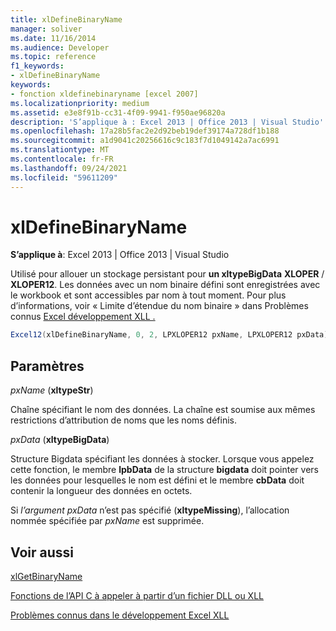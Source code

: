```yaml
---
title: xlDefineBinaryName
manager: soliver
ms.date: 11/16/2014
ms.audience: Developer
ms.topic: reference
f1_keywords:
- xlDefineBinaryName
keywords:
- fonction xldefinebinaryname [excel 2007]
ms.localizationpriority: medium
ms.assetid: e3e8f91b-cc31-4f09-9941-f950ae96820a
description: 'S’applique à : Excel 2013 | Office 2013 | Visual Studio'
ms.openlocfilehash: 17a28b5fac2e2d92beb19def39174a728df1b188
ms.sourcegitcommit: a1d9041c20256616c9c183f7d1049142a7ac6991
ms.translationtype: MT
ms.contentlocale: fr-FR
ms.lasthandoff: 09/24/2021
ms.locfileid: "59611209"
---
```

# <a name="xldefinebinaryname"></a>xlDefineBinaryName

 **S’applique à**: Excel 2013 | Office 2013 | Visual Studio 
  
Utilisé pour allouer un stockage persistant pour **un xltypeBigData** **XLOPER** /  **XLOPER12**. Les données avec un nom binaire défini sont enregistrées avec le workbook et sont accessibles par nom à tout moment. Pour plus d’informations, voir « Limite d’étendue du nom binaire » dans Problèmes connus [Excel développement XLL .](known-issues-in-excel-xll-development.md)
  
```cs
Excel12(xlDefineBinaryName, 0, 2, LPXLOPER12 pxName, LPXLOPER12 pxData);
```

## <a name="parameters"></a>Paramètres

 _pxName_ (**xltypeStr**)
  
Chaîne spécifiant le nom des données. La chaîne est soumise aux mêmes restrictions d’attribution de noms que les noms définis.
  
 _pxData_ (**xltypeBigData**)
  
Structure Bigdata spécifiant les données à stocker. Lorsque vous appelez cette fonction, le membre **lpbData** de la structure **bigdata** doit pointer vers les données pour lesquelles le nom est défini et le membre **cbData** doit contenir la longueur des données en octets. 
  
Si  _l’argument pxData_ n’est pas spécifié (**xltypeMissing**), l’allocation nommée spécifiée par  _pxName_ est supprimée. 
  
## <a name="see-also"></a>Voir aussi



[xlGetBinaryName](xlgetbinaryname.md)


[Fonctions de l’API C à appeler à partir d’un fichier DLL ou XLL](c-api-functions-that-can-be-called-only-from-a-dll-or-xll.md)
  
[Problèmes connus dans le développement Excel XLL](known-issues-in-excel-xll-development.md)

